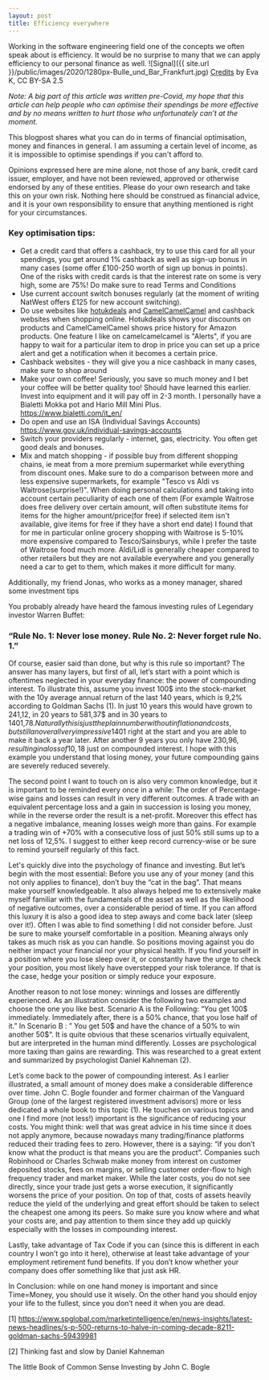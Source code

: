 ```yaml
---
layout: post
title: Efficiency everywhere
---
```


Working in the software engineering field one of the concepts we often speak about is efficiency. It would be no surprise to many that we can apply efficiency to our personal finance as well.
![Signal]({{ site.url }}/public/images/2020/1280px-Bulle_und_Bar_Frankfurt.jpg)
<a href="https://en.wikipedia.org/wiki/Market_trend#/media/File:Bulle_und_B%C3%A4r_Frankfurt.jpg">Credits</a> by Eva K, CC BY-SA 2.5

*Note: A big part of this article was written pre-Covid, my hope that this article can help people who can optimise their spendings be more effective and by no means written to hurt those who unfortunately can’t at the moment.*

This blogpost shares what you can do in terms of financial optimisation, money and finances in general. I am assuming a certain level of income, as it is impossible to optimise spendings if you can't afford to.

Opinions expressed here are mine alone, not those of any bank, credit card issuer, employer, and have not been reviewed, approved or otherwise endorsed by any of these entities. Please do your own research and take this on your own risk. Nothing here should be construed as financial advice, and it is your own responsibility to ensure that anything mentioned is right for your circumstances.

### Key optimisation tips:
- Get a credit card that offers a cashback, try to use this card for all your spendings, you get around 1% cashback as well as sign-up bonus in many cases (some offer £100-250 worth of sign up bonus in points). One of the risks with credit cards is that the interest rate on some is very high, some are 75%! Do make sure to read Terms and Conditions
- Use current account switch bonuses regularly (at the moment of writing NatWest offers £125 for new account switching).
- Do use websites like <a href="https://www.hotukdeals.com/">hotukdeals</a>  and <a href="https://uk.camelcamelcamel.com/">CamelCamelCamel</a>  and cashback websites when shopping online. Hotukdeals shows your discounts on products and CamelCamelCamel shows price history for Amazon products. One feature I like on camelcamelcamel is "Alerts", if you are happy to wait for a particular item to drop in price you can set up a price alert and get a notification when it becomes a certain price.
- Cashback websites - they will give you a nice cashback in many cases, make sure to shop around
- Make your own coffee! Seriously, you save so much money and I bet your coffee will be better quality too! Should have learned this earlier. Invest into equipment and it will pay off in 2-3 month. I personally have a Bialetti Mokka pot and Hario Mill Mini Plus. <a href="https://www.bialetti.com/it_en/">https://www.bialetti.com/it_en/</a>
- Do open and use an ISA (Individual Savings Accounts) <a href="https://www.gov.uk/individual-savings-accounts">https://www.gov.uk/individual-savings-accounts</a>
- Switch your providers regularly - internet, gas, electricity. You often get good deals and bonuses.
- Mix and match shopping - if possible buy from different shopping chains, ie meat from a more premium supermarket while everything from discount ones. Make sure to do a comparison between more and less expensive supermarkets, for example "Tesco vs Aldi vs Waitrose(surprise!)". When doing personal calculations and taking into account certain peculiarity of each one of them (For example Waitrose does free delivery over certain amount, will often substitute items for items for the higher amount/price(for free) if selected item isn't available, give items for free if they have a short end date) I found that for me in particular online grocery shopping with Waitrose is 5-10% more expensive compared to Tesco/Sainsburys, while I prefer the taste of Waitrose food much more. Aldi/Lidl is generally cheaper compared to other retailers but they are not available everywhere and you generally need a car to get to them, which makes it more difficult for many.



Additionally, my friend Jonas, who works as a money manager, shared some investment tips

You probably already have heard the famous investing rules of Legendary investor Warren Buffet:

### “Rule No. 1: Never lose money. Rule No. 2: Never forget rule No. 1.”

Of course, easier said than done, but why is this rule so important? The answer has many layers, but first of all, let’s start with a point which is oftentimes neglected in your everyday finance: the power of compounding interest. To illustrate this, assume you invest 100$ into the stock-market with the 10y average annual return of the last 140 years, which is 9,2% according to Goldman Sachs (1). In just 10 years this would have grown to 241,12, in 20 years to 581,37$ and in 30 years to 1401,78$. Naturally this is just the plain number without inflation and costs, but still an overall very impressive 1401% gain over the three decades. Now let’s assume you lose 50$ right at the start and you are able to make it back a year later. After another 9 years you only have 230,96$, resulting in a loss of 10,18$ just on compounded interest. I hope with this example you understand that losing money, your future compounding gains are severely reduced severely.

The second point I want to touch on is also very common knowledge, but it is important to be reminded every once in a while: The order of Percentage-wise gains and losses can result in very different outcomes. A trade with an equivalent percentage loss and a gain in succession is losing you money, while in the reverse order the result is a net-profit. Moreover this effect has a negative  imbalance, meaning losses weigh more than gains. For example a trading win of +70% with a consecutive loss of just 50% still sums up to a net loss of 12,5%. I suggest to either keep record  currency-wise or be sure to remind yourself regularly of this fact.

Let's quickly dive into the psychology of finance and investing. But let’s begin with the most essential: Before you use any of your money (and this not only applies to finance), don’t buy the “cat in the bag”. That means make yourself knowledgeable. It also always helped me to extensively make myself familiar with the fundamentals of the asset as well as the likelihood of negative outcomes, over a considerable period of time. If you can afford this luxury it is also a good idea to step aways and come back later (sleep over it!). Often I was able to find something I did not consider before. Just be sure to make yourself comfortable in a position. Meaning always only takes as much risk as you can handle. So positions moving against you do neither impact your financial nor your physical health. If you find yourself in a position where you lose sleep over it, or constantly have the urge to check your position, you most likely have overstepped your risk tolerance. If that is the case, hedge your position or simply reduce your exposure.

Another reason to not lose money: winnings and losses are differently experienced. As an illustration consider the following two examples and choose the one you like best. Scenario A is the Following: “You get 100$ immediately. Immediately after, there is a 50% chance, that you lose half of it.” In Scenario B : ” You get 50$ and have the chance of a 50% to win another 50$“. It is quite obvious that these scenarios virtually equivalent, but are interpreted in the human mind differently. Losses are psychological more taxing than gains are rewarding. This was researched to a great extent and summarized by psychologist Daniel Kahneman (2).

Let’s come back to the power of compounding interest. As I earlier illustrated, a small amount of money does make a considerable difference over time. John C. Bogle founder and former chairman of the Vanguard Group (one of the largest registered investment advisors) more or less dedicated a whole book to this topic (1). He touches on various topics and one I find more (not less!) important is the significance of reducing your costs. You might think: well that was great advice in his time since it does not apply anymore, because nowadays many trading/finance platforms reduced their trading fees to zero. However, there is a saying: “if you don’t know what the product is that means you are the product”. Companies such Robinhood or Charles Schwab make money from interest on customer deposited stocks, fees on margins, or selling customer order-flow to high frequency trader and market maker. While the later costs, you do not see directly, since your trade just gets a worse execution, it significantly worsens the price of your position. On top of that, costs of assets heavily reduce the yield of the underlying and great effort should be taken to select the cheapest one among its peers. So make sure you know where and what your costs are, and pay attention to them since they add up quickly especially with the losses in compounding interest.

Lastly, take advantage of Tax Code if you can (since this is different in each country I won’t go into it here), otherwise at least take advantage of your employment retirement fund benefits. If you don’t know whether your company does offer something like that just ask HR.

In Conclusion: while on one hand money is important and since Time=Money, you should use it wisely. On the other hand you should enjoy your life to the fullest, since you don’t need it when you are dead.



[1] https://www.spglobal.com/marketintelligence/en/news-insights/latest-news-headlines/s-p-500-returns-to-halve-in-coming-decade-8211-goldman-sachs-59439981

[2] Thinking fast and slow by Daniel Kahneman

The little Book of Common Sense Investing by John C. Bogle

